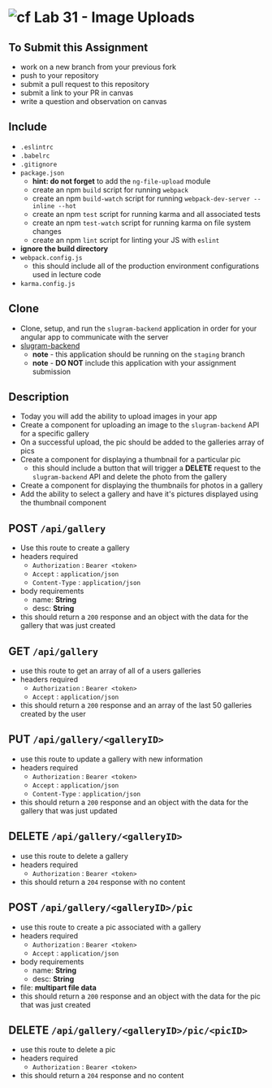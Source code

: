 ![cf](https://i.imgur.com/7v5ASc8.png) Lab 31 - Image Uploads
======

## To Submit this Assignment
  * work on a new branch from your previous fork
  * push to your repository
  * submit a pull request to this repository
  * submit a link to your PR in canvas
  * write a question and observation on canvas

## Include
  * `.eslintrc`
  * `.babelrc`
  * `.gitignore`
  * `package.json`
    * **hint: do not forget** to add the `ng-file-upload` module
    * create an npm `build` script for running `webpack`
    * create an npm `build-watch` script for running `webpack-dev-server --inline --hot`
    * create an npm `test` script for running karma and all associated tests
    * create an npm `test-watch` script for running karma on file system changes
    * create an npm `lint` script for linting your JS with `eslint`
  * **ignore the build directory**
  * `webpack.config.js`
    * this should include all of the production environment configurations used in lecture code
  * `karma.config.js`

## Clone
  * Clone, setup, and run the `slugram-backend` application in order for your angular app to communicate with the server
  * [slugram-backend](https://github.com/slugbyte/slugram-backend)
    * **note** - this application should be running on the `staging` branch
    * **note** - **DO NOT** include this application with your assignment submission

## Description
  * Today you will add the ability to upload images in your app
  * Create a component for uploading an image to the `slugram-backend` API for a specific gallery
  * On a successful upload, the pic should be added to the galleries array of pics
  * Create a component for displaying a thumbnail for a particular pic
    * this should include a button that will trigger a **DELETE** request to the `slugram-backend` API and delete the photo from the gallery
  * Create a component for displaying the thumbnails for photos in a gallery
  * Add the ability to select a gallery and have it's pictures displayed using the thumbnail component

## POST `/api/gallery`
  * Use this route to create a gallery
  * headers required
    * `Authorization` :  `Bearer <token>`
    * `Accept` :  `application/json`
    * `Content-Type` :  `application/json`
  * body requirements
    * name: **String**
    * desc: **String**  
  * this should return a `200` response and an object with the data for the gallery that was just created

## GET `/api/gallery`
  * use this route to get an array of all of a users galleries
  * headers required
    * `Authorization` :  `Bearer <token>`
    * `Accept` :  `application/json`
  * this should return a `200` response and an array of the last 50 galleries created by the user   

## PUT `/api/gallery/<galleryID>`
  * use this route to update a gallery with new information
  * headers required
    * `Authorization` :  `Bearer <token>`
    * `Accept` :  `application/json`
    * `Content-Type` :  `application/json`
  * this should return a `200` response and an object with the data for the gallery that was just updated

## DELETE  `/api/gallery/<galleryID>`
  * use this route to delete a gallery
  * headers required
    * `Authorization` :  `Bearer <token>`
  * this should return a `204` response with no content

## POST `/api/gallery/<galleryID>/pic`
  * use this route to create a pic associated with a gallery
  * headers required
    * `Authorization` :  `Bearer <token>`
    * `Accept` :  `application/json`
  * body requirements
    * name: **String**
    * desc: **String**  
  * file: **multipart file data**
  * this should return a `200` response and an object with the data for the pic that was just created

## DELETE  `/api/gallery/<galleryID>/pic/<picID>`
  * use this route to delete a pic
  * headers required
    * `Authorization` :  `Bearer <token>`
  * this should return a `204` response and no content  

